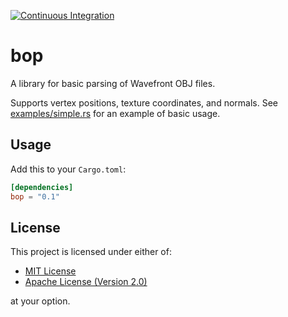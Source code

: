 [![Continuous Integration](https://github.com/IoanThomas/bop/actions/workflows/ci.yml/badge.svg)](https://github.com/IoanThomas/bop/actions/workflows/ci.yml)

# bop

A library for basic parsing of Wavefront OBJ files.

Supports vertex positions, texture coordinates, and normals.
See [examples/simple.rs](examples/simple.rs) for an example of basic usage.

## Usage

Add this to your `Cargo.toml`:

```toml
[dependencies]
bop = "0.1"
```

## License

This project is licensed under either of:

* [MIT License](LICENSE-MIT)
* [Apache License (Version 2.0)](LICENSE-APACHE)

at your option.
